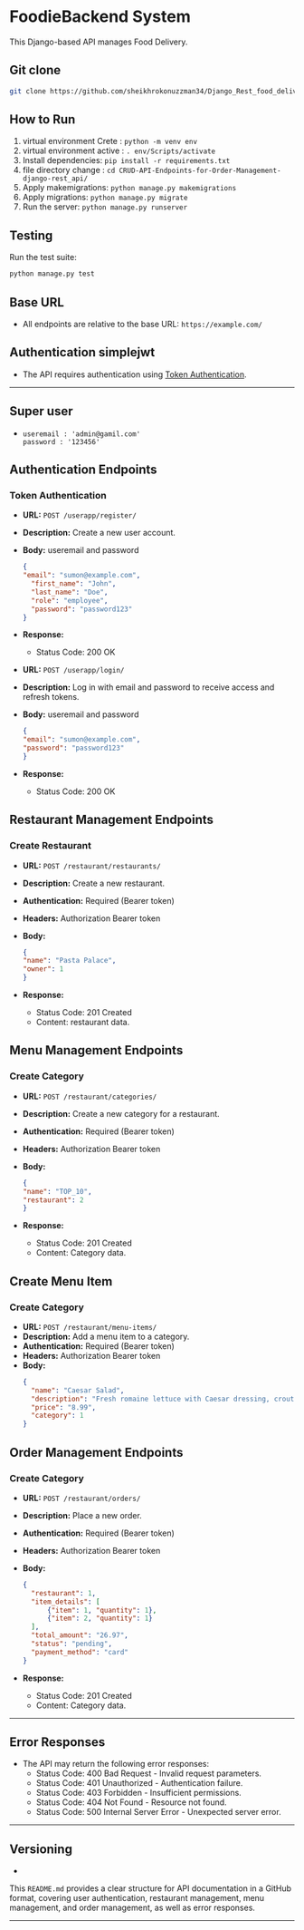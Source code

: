 # FoodieBackend System

This Django-based API manages Food Delivery.

## Git clone
   ```bash
   git clone https://github.com/sheikhrokonuzzman34/Django_Rest_food_delivery_company.git

   ``` 


## How to Run

1. virtual environment Crete : `python -m venv env`
2. virtual environment active : `. env/Scripts/activate`
3. Install dependencies: `pip install -r requirements.txt`
4. file directory change : `cd CRUD-API-Endpoints-for-Order-Management-django-rest_api/`
5. Apply makemigrations: `python manage.py makemigrations`
6. Apply migrations: `python manage.py migrate`
7. Run the server: `python manage.py runserver`

## Testing

Run the test suite:

```bash
python manage.py test
```   


## Base URL
- All endpoints are relative to the base URL: `https://example.com/`

## Authentication simplejwt
- The API requires authentication using [Token Authentication](https://django-rest-framework-simplejwt.readthedocs.io/en/latest/getting_started.html).

---

##  Super user
-
  ```text
  useremail : 'admin@gamil.com'
  password : '123456'
  ```


## Authentication Endpoints

### Token Authentication
- **URL:** `POST /userapp/register/`
- **Description:** Create a new user account.
- **Body:**  useremail and password
  ```json
  {
  "email": "sumon@example.com",
    "first_name": "John",
    "last_name": "Doe",
    "role": "employee",  
    "password": "password123"
  }
- **Response:**
  - Status Code: 200 OK


- **URL:** `POST /userapp/login/`
- **Description:** Log in with email and password to receive access and refresh tokens.
- **Body:**  useremail and password
  ```json
  {
  "email": "sumon@example.com",
  "password": "password123"
  }
- **Response:**
  - Status Code: 200 OK


## Restaurant Management Endpoints
  
### Create Restaurant
- **URL:** `POST /restaurant/restaurants/`
- **Description:** Create a new restaurant.
- **Authentication:** Required (Bearer token)
- **Headers:** Authorization Bearer token
- **Body:** 
  ```json
  {
  "name": "Pasta Palace",
  "owner": 1
  }
  ```

- **Response:**
  - Status Code: 201 Created
  - Content: restaurant data.

## Menu Management Endpoints

### Create Category
- **URL:** `POST /restaurant/categories/`
- **Description:** Create a new category for a restaurant.
- **Authentication:** Required (Bearer token)
- **Headers:** Authorization Bearer token
- **Body:** 
  ```json
  {
  "name": "TOP_10",
  "restaurant": 2
  }

  ```

- **Response:**
  - Status Code: 201 Created
  - Content: Category  data.


## Create Menu Item

### Create Category
- **URL:** `POST /restaurant/menu-items/`
- **Description:** Add a menu item to a category.
- **Authentication:** Required (Bearer token)
- **Headers:** Authorization Bearer token
- **Body:** 
  ```json
  {
    "name": "Caesar Salad",
    "description": "Fresh romaine lettuce with Caesar dressing, croutons, and parmesan cheese.",
    "price": "8.99",
    "category": 1
  }

## Order Management Endpoints

### Create Category
- **URL:** `POST /restaurant/orders/`
- **Description:** Place a new order.
- **Authentication:** Required (Bearer token)
- **Headers:** Authorization Bearer token
- **Body:** 
  ```json
  {
    "restaurant": 1,
    "item_details": [
        {"item": 1, "quantity": 1},
        {"item": 2, "quantity": 1}
    ],
    "total_amount": "26.97",
    "status": "pending",
    "payment_method": "card"
  }

  ```

- **Response:**
  - Status Code: 201 Created
  - Content: Category  data.


---



## Error Responses
- The API may return the following error responses:
  - Status Code: 400 Bad Request - Invalid request parameters.
  - Status Code: 401 Unauthorized - Authentication failure.
  - Status Code: 403 Forbidden - Insufficient permissions.
  - Status Code: 404 Not Found - Resource not found.
  - Status Code: 500 Internal Server Error - Unexpected server error.

---

## Versioning
- 
This `README.md` provides a clear structure for API documentation in a GitHub format, covering user authentication, restaurant management, menu management, and order management, as well as error responses.


---

